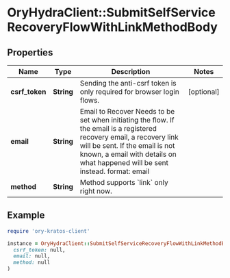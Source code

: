 # OryHydraClient::SubmitSelfServiceRecoveryFlowWithLinkMethodBody

## Properties

| Name | Type | Description | Notes |
| ---- | ---- | ----------- | ----- |
| **csrf_token** | **String** | Sending the anti-csrf token is only required for browser login flows. | [optional] |
| **email** | **String** | Email to Recover  Needs to be set when initiating the flow. If the email is a registered recovery email, a recovery link will be sent. If the email is not known, a email with details on what happened will be sent instead.  format: email |  |
| **method** | **String** | Method supports &#x60;link&#x60; only right now. |  |

## Example

```ruby
require 'ory-kratos-client'

instance = OryHydraClient::SubmitSelfServiceRecoveryFlowWithLinkMethodBody.new(
  csrf_token: null,
  email: null,
  method: null
)
```

